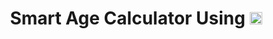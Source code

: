 <h1 align="center">Smart Age Calculator Using <img src="https://icons.iconarchive.com/icons/papirus-team/papirus-apps/64/python-icon.png" width="20px"><h1/>
